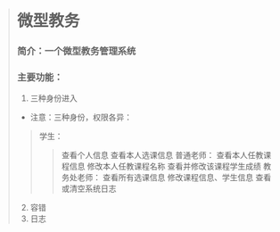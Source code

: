 > # 微型教务
> ### 简介：一个微型教务管理系统
> ### 主要功能：
> 1. 三种身份进入
> * 注意：三种身份，权限各异：
>> 学生：
>>> 查看个人信息
>>> 查看本人选课信息
>> 普通老师：
>>> 查看本人任教课程信息
>>> 修改本人任教课程名称
>>> 查看并修改该课程学生成绩
>> 教务处老师：
>>> 查看所有选课信息
>>> 修改课程信息、学生信息
>>> 查看或清空系统日志
> 2. 容错
> 3. 日志
